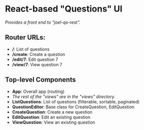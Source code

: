 # React-based "Questions" UI

*Provides a front end to "joel-qs-rest".*


## Router URLs:

- **/**: List of questions
- **/create**: Create a question
- **/edit/7**: Edit question 7
- **/view/7**: View question 7


## Top-level Components

- **App**: Overall app (routing)
- _The rest of the "views" are in the "views" directory._
- **ListQuestions**: List of questions (filterable, sortable, paginated)
- **QuestionEditor**: Base class for CreateQuestion, EditQuestion
- **CreateQuestion**: Create a new question
- **EditQuestion**: Edit an existing question
- **ViewQuestion**: View an existing question
